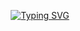 <p align="center"> <a href="https://git.io/typing-svg"><img src="https://readme-typing-svg.herokuapp.com?font=Fira+Code&pause=1000&color=F7F7F7&width=435&lines=Hello+there%2C+I'm+NINJA!+%E2%98%95;Working+with+Discord+Projects+%E2%9C%85" alt="Typing SVG" /></a> </p>
